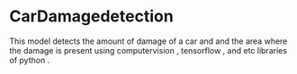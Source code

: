 # CarDamagedetection
This model detects the amount of damage of a car and and the area where the damage is present using computervision , tensorflow , and etc libraries of python .
